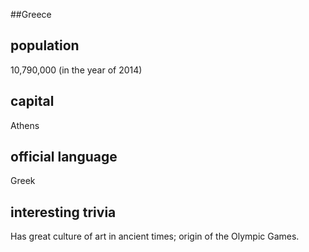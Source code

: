 ##Greece
## population
10,790,000 (in the year of 2014)

## capital
Athens
 
## official language
Greek

## interesting trivia
Has great culture of art in ancient 
times; origin of the Olympic Games.


